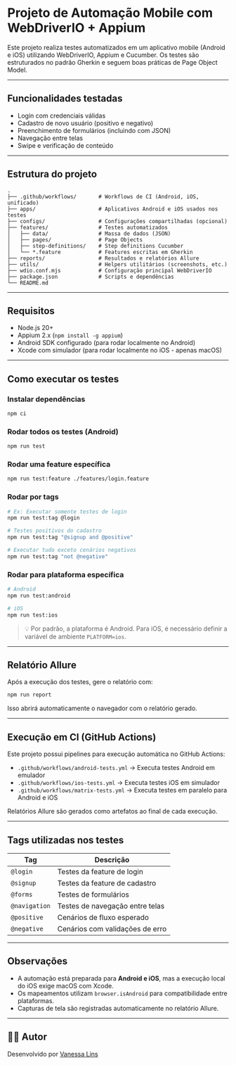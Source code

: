 # Projeto de Automação Mobile com WebDriverIO + Appium

Este projeto realiza testes automatizados em um aplicativo mobile (Android e iOS) utilizando WebDriverIO, Appium e Cucumber. Os testes são estruturados no padrão Gherkin e seguem boas práticas de Page Object Model.

---

## Funcionalidades testadas

- Login com credenciais válidas
- Cadastro de novo usuário (positivo e negativo)
- Preenchimento de formulários (incluindo com JSON)
- Navegação entre telas
- Swipe e verificação de conteúdo

---

## Estrutura do projeto

```
.
├── .github/workflows/       # Workflows de CI (Android, iOS, unificado)
├── apps/                    # Aplicativos Android e iOS usados nos testes
├── configs/                 # Configurações compartilhadas (opcional)
├── features/                # Testes automatizados
│   ├── data/                # Massa de dados (JSON)
│   ├── pages/               # Page Objects
│   ├── step-definitions/    # Step definitions Cucumber
│   └── *.feature            # Features escritas em Gherkin
├── reports/                 # Resultados e relatórios Allure
├── utils/                   # Helpers utilitários (screenshots, etc.)
├── wdio.conf.mjs            # Configuração principal WebDriverIO
├── package.json             # Scripts e dependências
└── README.md
```

---

## Requisitos

- Node.js 20+
- Appium 2.x (`npm install -g appium`)
- Android SDK configurado (para rodar localmente no Android)
- Xcode com simulador (para rodar localmente no iOS - apenas macOS)

---

## Como executar os testes

### Instalar dependências

```bash
npm ci
```

### Rodar todos os testes (Android)

```bash
npm run test
```

### Rodar uma feature específica

```bash
npm run test:feature ./features/login.feature
```

### Rodar por tags

```bash
# Ex: Executar somente testes de login
npm run test:tag @login

# Testes positivos do cadastro
npm run test:tag "@signup and @positive"

# Executar tudo exceto cenários negativos
npm run test:tag "not @negative"
```

### Rodar para plataforma específica

```bash
# Android
npm run test:android

# iOS
npm run test:ios
```

> 💡 Por padrão, a plataforma é Android. Para iOS, é necessário definir a variável de ambiente `PLATFORM=ios`.

---

## Relatório Allure

Após a execução dos testes, gere o relatório com:

```bash
npm run report
```

Isso abrirá automaticamente o navegador com o relatório gerado.

---

## Execução em CI (GitHub Actions)

Este projeto possui pipelines para execução automática no GitHub Actions:

- `.github/workflows/android-tests.yml` → Executa testes Android em emulador
- `.github/workflows/ios-tests.yml` → Executa testes iOS em simulador
- `.github/workflows/matrix-tests.yml` → Executa testes em paralelo para Android e iOS

Relatórios Allure são gerados como artefatos ao final de cada execução.

---

## Tags utilizadas nos testes

| Tag            | Descrição                         |
|----------------|-----------------------------------|
| `@login`       | Testes da feature de login        |
| `@signup`      | Testes da feature de cadastro     |
| `@forms`       | Testes de formulários             |
| `@navigation`  | Testes de navegação entre telas   |
| `@positive`    | Cenários de fluxo esperado        |
| `@negative`    | Cenários com validações de erro   |

---

## Observações

- A automação está preparada para **Android e iOS**, mas a execução local do iOS exige macOS com Xcode.
- Os mapeamentos utilizam `browser.isAndroid` para compatibilidade entre plataformas.
- Capturas de tela são registradas automaticamente no relatório Allure.

---

## 👩‍💻 Autor

Desenvolvido por [Vanessa Lins](https://github.com/vanecordelins) 